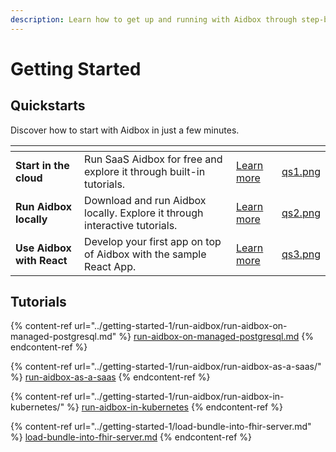 ```yaml
---
description: Learn how to get up and running with Aidbox through step-by-step tutorials.
---
```


# Getting Started

## Quickstarts

Discover how to start with Aidbox in just a few minutes.

<table data-view="cards"><thead><tr><th></th><th></th><th></th><th data-hidden data-card-cover data-type="files"></th></tr></thead><tbody><tr><td><strong>Start in the cloud</strong></td><td>Run SaaS Aidbox for free and explore it through built-in tutorials.</td><td><a href="../getting-started-1/run-aidbox/run-aidbox-in-aidbox-sandbox.md">Learn more</a></td><td><a href="../.gitbook/assets/qs1.png">qs1.png</a></td></tr><tr><td><strong>Run Aidbox locally</strong></td><td>Download and run Aidbox locally. Explore it through interactive tutorials.</td><td><a href="../getting-started-1/run-aidbox/run-aidbox-locally-with-docker.md">Learn more</a></td><td><a href="../.gitbook/assets/qs2.png">qs2.png</a></td></tr><tr><td><strong>Use Aidbox with React</strong></td><td>Develop your first app on top of Aidbox with the sample React App.</td><td><a href="use-aidbox-with-react.md">Learn more</a></td><td><a href="../.gitbook/assets/qs3.png">qs3.png</a></td></tr></tbody></table>

## Tutorials

{% content-ref url="../getting-started-1/run-aidbox/run-aidbox-on-managed-postgresql.md" %}
[run-aidbox-on-managed-postgresql.md](../getting-started-1/run-aidbox/run-aidbox-on-managed-postgresql.md)
{% endcontent-ref %}

{% content-ref url="../getting-started-1/run-aidbox/run-aidbox-as-a-saas/" %}
[run-aidbox-as-a-saas](../getting-started-1/run-aidbox/run-aidbox-as-a-saas/)
{% endcontent-ref %}

{% content-ref url="../getting-started-1/run-aidbox/run-aidbox-in-kubernetes/" %}
[run-aidbox-in-kubernetes](../getting-started-1/run-aidbox/run-aidbox-in-kubernetes/)
{% endcontent-ref %}

{% content-ref url="../getting-started-1/load-bundle-into-fhir-server.md" %}
[load-bundle-into-fhir-server.md](../getting-started-1/load-bundle-into-fhir-server.md)
{% endcontent-ref %}

